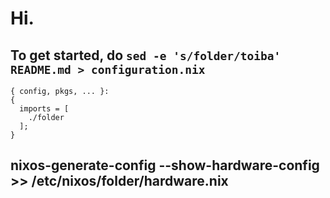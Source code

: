 # Hi.

## To get started, do `sed -e 's/folder/toiba' README.md > configuration.nix`

    { config, pkgs, ... }:
    {
      imports = [
        ./folder
      ];
    } 

## nixos-generate-config --show-hardware-config >> /etc/nixos/folder/hardware.nix
